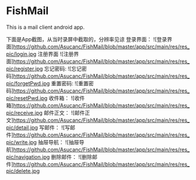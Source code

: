 # FishMail
This is a mail client android app.

下面是App截图，从当时录屏中截取的，分辨率见谅
登录界面：
![登录界面]https://github.com/Asucanc/FishMail/blob/master/app/src/main/res/res_pic/login.jpg
注册界面
![注册界面]https://github.com/Asucanc/FishMail/blob/master/app/src/main/res/res_pic/register.jpg
忘记密码:
![忘记密码]https://github.com/Asucanc/FishMail/blob/master/app/src/main/res/res_pic/forgetPwd.jpg
重置密码:
![重置密码]https://github.com/Asucanc/FishMail/blob/master/app/src/main/res/res_pic/resetPwd.jpg
收件箱：
![收件箱]https://github.com/Asucanc/FishMail/blob/master/app/src/main/res/res_pic/receive.jpg
邮件正文：
![邮件正文]https://github.com/Asucanc/FishMail/blob/master/app/src/main/res/res_pic/detail.jpg
写邮件：
![写邮件]https://github.com/Asucanc/FishMail/blob/master/app/src/main/res/res_pic/write.jpg
抽屉导航：
![抽屉导航]https://github.com/Asucanc/FishMail/blob/master/app/src/main/res/res_pic/navigation.jpg
删除邮件：
![删除邮件]https://github.com/Asucanc/FishMail/blob/master/app/src/main/res/res_pic/delete.jpg